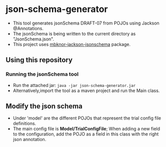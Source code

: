 # json-schema-generator

- This tool generates jsonSchema DRAFT-07 from POJOs using Jackson @Annotations.
- The jsonSchema is being written to the current directory as "JsonSchema.json".
- This project uses [mbknor-jackson-jsonschema](https://github.com/mbknor/mbknor-jackson-jsonSchema) package.
## Using this repository

### Running the jsonSchema tool
- Run the attached jar: `java -jar json-schema-generator.jar`
- Alternatively,import the tool as a maven project and run the Main class.

## Modify the json schema
- Under 'model' are the different POJOs that represent the trial config file definitions.
- The main config file is **Model/TrialConfigFile**; When adding a new field to the configuration, add the POJO as a field in this class with the right json annotation.

